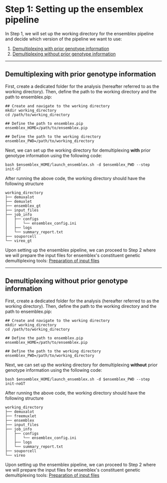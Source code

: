 # Step 1: Setting up the ensemblex pipeline

In Step 1, we will set up the working directory for the ensemblex pipeline and decide which version of the pipeline we want to use:

1. [Demultiplexing with prior genotype information](#demultiplexing-with-prior-genotype-information)
2. [Demultiplexing without prior genotype information](#demultiplexing-without-prior-genotype-information)

 - - - -

## Demultiplexing with prior genotype information
First, create a dedicated folder for the analysis (hereafter referred to as the working directory). Then, define the path to the working directory and the path to ensemblex.pip:

```
## Create and navigate to the working directory
mkdir working_directory
cd /path/to/working_directory

## Define the path to ensemblex.pip
ensemblex_HOME=/path/to/ensemblex.pip

## Define the path to the working directory
ensemblex_PWD=/path/to/working_directory
```
Next, we can set up the working directory for demultiplexing **with** prior genotype information using the following code:

```
bash $ensemblex_HOME/launch_ensemblex.sh -d $ensemblex_PWD --step init-GT
```
After running the above code, the working directory should have the following structure
```
working_directory
├── demuxalot
├── demuxlet
├── ensemblex_gt
├── input_files
├── job_info
│   ├── configs
│   │   └── ensemblex_config.ini
│   ├── logs
│   └── summary_report.txt
├── souporcell
└── vireo_gt
```

 Upon setting up the ensemblex pipeline, we can proceed to Step 2 where we will prepare the input files for ensemblex's constituent genetic demultiplexing tools: [Preparation of input files](Step1.md)

 - - - -
## Demultiplexing without prior genotype information
First, create a dedicated folder for the analysis (hereafter referred to as the working directory). Then, define the path to the working directory and the path to ensemblex.pip:

```
## Create and navigate to the working directory
mkdir working_directory
cd /path/to/working_directory

## Define the path to ensemblex.pip
ensemblex_HOME=/path/to/ensemblex.pip

## Define the path to the working directory
ensemblex_PWD=/path/to/working_directory
```
Next, we can set up the working directory for demultiplexing **without** prior genotype information using the following code:

```
bash $ensemblex_HOME/launch_ensemblex.sh -d $ensemblex_PWD --step init-noGT
```
After running the above code, the working directory should have the following structure
```
working_directory
├── demuxalot
├── freemuxlet
├── ensemblex
├── input_files
├── job_info
│   ├── configs
│   │   └── ensemblex_config.ini
│   ├── logs
│   └── summary_report.txt
├── souporcell
└── vireo
```
 Upon setting up the ensemblex pipeline, we can proceed to Step 2 where we will prepare the input files for ensemblex's constituent genetic demultiplexing tools: [Preparation of input files](Step1.md)

